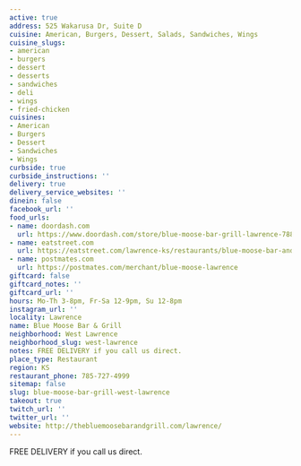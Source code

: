 ```yaml
---
active: true
address: 525 Wakarusa Dr, Suite D
cuisine: American, Burgers, Dessert, Salads, Sandwiches, Wings
cuisine_slugs:
- american
- burgers
- dessert
- desserts
- sandwiches
- deli
- wings
- fried-chicken
cuisines:
- American
- Burgers
- Dessert
- Sandwiches
- Wings
curbside: true
curbside_instructions: ''
delivery: true
delivery_service_websites: ''
dinein: false
facebook_url: ''
food_urls:
- name: doordash.com
  url: https://www.doordash.com/store/blue-moose-bar-grill-lawrence-788195/en-US
- name: eatstreet.com
  url: https://eatstreet.com/lawrence-ks/restaurants/blue-moose-bar-and-grill?ref=google_action_link
- name: postmates.com
  url: https://postmates.com/merchant/blue-moose-lawrence
giftcard: false
giftcard_notes: ''
giftcard_url: ''
hours: Mo-Th 3-8pm, Fr-Sa 12-9pm, Su 12-8pm
instagram_url: ''
locality: Lawrence
name: Blue Moose Bar & Grill
neighborhood: West Lawrence
neighborhood_slug: west-lawrence
notes: FREE DELIVERY if you call us direct.
place_type: Restaurant
region: KS
restaurant_phone: 785-727-4999
sitemap: false
slug: blue-moose-bar-grill-west-lawrence
takeout: true
twitch_url: ''
twitter_url: ''
website: http://thebluemoosebarandgrill.com/lawrence/
---
```


FREE DELIVERY if you call us direct.